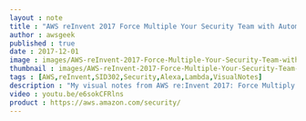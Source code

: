 ```yaml
---
layout : note
title : "AWS reInvent 2017 Force Multiple Your Security Team with Automation and Alexa SID302"
author : awsgeek
published : true
date : 2017-12-01
image : images/AWS-reInvent-2017-Force-Multiple-Your-Security-Team-with-Automation-and-Alexa-SID302_en.jpg
thumbnail : images/AWS-reInvent-2017-Force-Multiple-Your-Security-Team-with-Automation-and-Alexa-SID302-thumbnail_en.jpg
tags : [AWS,reInvent,SID302,Security,Alexa,Lambda,VisualNotes]
description : "My visual notes from AWS re:Invent 2017: Force Multiply Your Security Team with Automation and Alexa"
video : youtu.be/e6sokCFRlns
product : https://aws.amazon.com/security/
---
```

